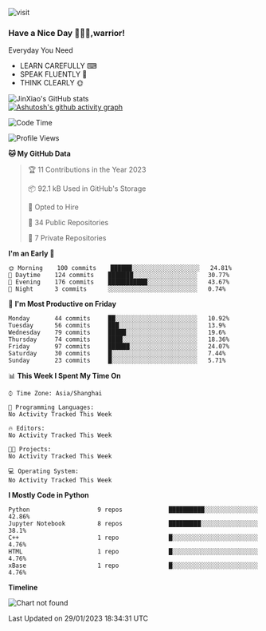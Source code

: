 ![visit](https://visitor-badge.glitch.me/badge?page_id=DiracMD")

### Have a Nice Day 👋🐱‍👤,warrior!
Everyday You Need
* LEARN CAREFULLY ⌨
* SPEAK FLUENTLY 💬
* THINK CLEARLY 🌞

![JinXiao's GitHub stats](https://github-readme-stats.vercel.app/api?username=DiracMD&show_icons=true&theme=tokyonight&card_width=1010)   
[![Ashutosh's github activity graph](https://github-readme-activity-graph.cyclic.app/graph?username=DiracMD&theme=dracula)](https://github.com/ashutosh00710/github-readme-activity-graph)

<!--START_SECTION:waka-->
![Code Time](http://img.shields.io/badge/Code%20Time-20%20hrs%2027%20mins-blue)

![Profile Views](http://img.shields.io/badge/Profile%20Views-0-blue)

**🐱 My GitHub Data** 

> 🏆 11 Contributions in the Year 2023
 > 
> 📦 92.1 kB Used in GitHub's Storage 
 > 
> 💼 Opted to Hire
 > 
> 📜 34 Public Repositories 
 > 
> 🔑 7 Private Repositories  
 > 
**I'm an Early 🐤** 

```text
🌞 Morning    100 commits    ██████░░░░░░░░░░░░░░░░░░░   24.81% 
🌆 Daytime    124 commits    ███████░░░░░░░░░░░░░░░░░░   30.77% 
🌃 Evening    176 commits    ███████████░░░░░░░░░░░░░░   43.67% 
🌙 Night      3 commits      ░░░░░░░░░░░░░░░░░░░░░░░░░   0.74%

```
📅 **I'm Most Productive on Friday** 

```text
Monday       44 commits     ██░░░░░░░░░░░░░░░░░░░░░░░   10.92% 
Tuesday      56 commits     ███░░░░░░░░░░░░░░░░░░░░░░   13.9% 
Wednesday    79 commits     █████░░░░░░░░░░░░░░░░░░░░   19.6% 
Thursday     74 commits     ████░░░░░░░░░░░░░░░░░░░░░   18.36% 
Friday       97 commits     ██████░░░░░░░░░░░░░░░░░░░   24.07% 
Saturday     30 commits     █░░░░░░░░░░░░░░░░░░░░░░░░   7.44% 
Sunday       23 commits     █░░░░░░░░░░░░░░░░░░░░░░░░   5.71%

```


📊 **This Week I Spent My Time On** 

```text
⌚︎ Time Zone: Asia/Shanghai

💬 Programming Languages: 
No Activity Tracked This Week

🔥 Editors: 
No Activity Tracked This Week

🐱‍💻 Projects: 
No Activity Tracked This Week

💻 Operating System: 
No Activity Tracked This Week

```

**I Mostly Code in Python** 

```text
Python                   9 repos             ██████████░░░░░░░░░░░░░░░   42.86% 
Jupyter Notebook         8 repos             █████████░░░░░░░░░░░░░░░░   38.1% 
C++                      1 repo              █░░░░░░░░░░░░░░░░░░░░░░░░   4.76% 
HTML                     1 repo              █░░░░░░░░░░░░░░░░░░░░░░░░   4.76% 
xBase                    1 repo              █░░░░░░░░░░░░░░░░░░░░░░░░   4.76%

```


**Timeline**

![Chart not found](https://raw.githubusercontent.com/DiracMD/DiracMD/main/charts/bar_graph.png) 


 Last Updated on 29/01/2023 18:34:31 UTC
<!--END_SECTION:waka-->
